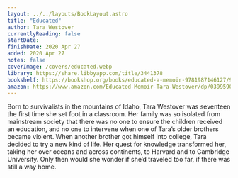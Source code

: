 ```yaml
---
layout: ../../layouts/BookLayout.astro
title: "Educated"
author: Tara Westover
currentlyReading: false
startDate: 
finishDate: 2020 Apr 27
added: 2020 Apr 27
notes: false
coverImage: /covers/educated.webp
library: https://share.libbyapp.com/title/3441378
bookshelf: https://bookshop.org/books/educated-a-memoir-9781987146127/9780399590504
amazon: https://www.amazon.com/Educated-Memoir-Tara-Westover/dp/0399590501
---
```


Born to survivalists in the mountains of Idaho, Tara Westover was seventeen the first time she set foot in a classroom. Her family was so isolated from mainstream society that there was no one to ensure the children received an education, and no one to intervene when one of Tara’s older brothers became violent. When another brother got himself into college, Tara decided to try a new kind of life. Her quest for knowledge transformed her, taking her over oceans and across continents, to Harvard and to Cambridge University. Only then would she wonder if she’d traveled too far, if there was still a way home.

<!-- ### Notes & Highlights -->
